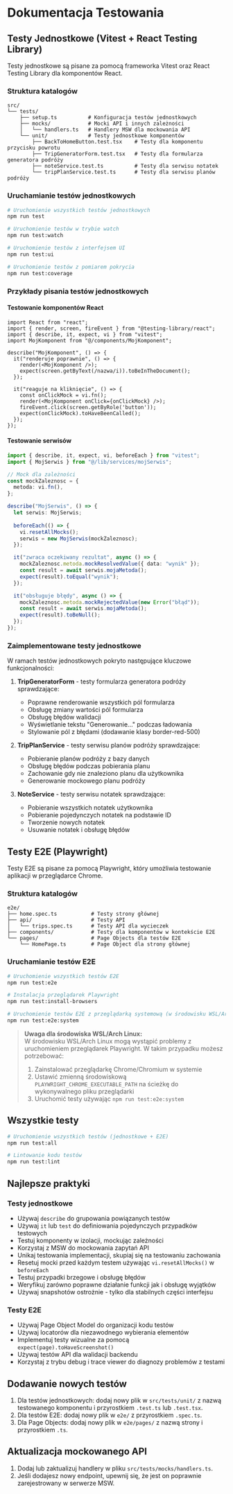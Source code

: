 # Dokumentacja Testowania

## Testy Jednostkowe (Vitest + React Testing Library)

Testy jednostkowe są pisane za pomocą frameworka Vitest oraz React Testing Library dla komponentów React.

### Struktura katalogów

```
src/
└── tests/
    ├── setup.ts          # Konfiguracja testów jednostkowych
    ├── mocks/            # Mocki API i innych zależności
    │   └── handlers.ts   # Handlery MSW dla mockowania API
    └── unit/             # Testy jednostkowe komponentów
        ├── BackToHomeButton.test.tsx    # Testy dla komponentu przycisku powrotu
        ├── TripGeneratorForm.test.tsx   # Testy dla formularza generatora podróży
        ├── noteService.test.ts          # Testy dla serwisu notatek
        └── tripPlanService.test.ts      # Testy dla serwisu planów podróży
```

### Uruchamianie testów jednostkowych

```bash
# Uruchomienie wszystkich testów jednostkowych
npm run test

# Uruchomienie testów w trybie watch
npm run test:watch

# Uruchomienie testów z interfejsem UI
npm run test:ui

# Uruchomienie testów z pomiarem pokrycia
npm run test:coverage
```

### Przykłady pisania testów jednostkowych

#### Testowanie komponentów React

```tsx
import React from "react";
import { render, screen, fireEvent } from "@testing-library/react";
import { describe, it, expect, vi } from "vitest";
import MojKomponent from "@/components/MojKomponent";

describe("MojKomponent", () => {
  it("renderuje poprawnie", () => {
    render(<MojKomponent />);
    expect(screen.getByText(/nazwa/i)).toBeInTheDocument();
  });

  it("reaguje na kliknięcie", () => {
    const onClickMock = vi.fn();
    render(<MojKomponent onClick={onClickMock} />);
    fireEvent.click(screen.getByRole('button'));
    expect(onClickMock).toHaveBeenCalled();
  });
});
```

#### Testowanie serwisów

```typescript
import { describe, it, expect, vi, beforeEach } from "vitest";
import { MojSerwis } from "@/lib/services/mojSerwis";

// Mock dla zależności
const mockZaleznosc = {
  metoda: vi.fn(),
};

describe("MojSerwis", () => {
  let serwis: MojSerwis;
  
  beforeEach(() => {
    vi.resetAllMocks();
    serwis = new MojSerwis(mockZaleznosc);
  });

  it("zwraca oczekiwany rezultat", async () => {
    mockZaleznosc.metoda.mockResolvedValue({ data: "wynik" });
    const result = await serwis.mojaMetoda();
    expect(result).toEqual("wynik");
  });

  it("obsługuje błędy", async () => {
    mockZaleznosc.metoda.mockRejectedValue(new Error("błąd"));
    const result = await serwis.mojaMetoda();
    expect(result).toBeNull();
  });
});
```

### Zaimplementowane testy jednostkowe

W ramach testów jednostkowych pokryto następujące kluczowe funkcjonalności:

1. **TripGeneratorForm** - testy formularza generatora podróży sprawdzające:
   - Poprawne renderowanie wszystkich pól formularza
   - Obsługę zmiany wartości pól formularza
   - Obsługę błędów walidacji
   - Wyświetlanie tekstu "Generowanie..." podczas ładowania
   - Stylowanie pól z błędami (dodawanie klasy border-red-500)

2. **TripPlanService** - testy serwisu planów podróży sprawdzające:
   - Pobieranie planów podróży z bazy danych
   - Obsługę błędów podczas pobierania planu
   - Zachowanie gdy nie znaleziono planu dla użytkownika
   - Generowanie mockowego planu podróży

3. **NoteService** - testy serwisu notatek sprawdzające:
   - Pobieranie wszystkich notatek użytkownika
   - Pobieranie pojedynczych notatek na podstawie ID
   - Tworzenie nowych notatek
   - Usuwanie notatek i obsługę błędów

## Testy E2E (Playwright)

Testy E2E są pisane za pomocą Playwright, który umożliwia testowanie aplikacji w przeglądarce Chrome.

### Struktura katalogów

```
e2e/
├── home.spec.ts           # Testy strony głównej
├── api/                   # Testy API
│   └── trips.spec.ts      # Testy API dla wycieczek
├── components/            # Testy dla komponentów w kontekście E2E
└── pages/                 # Page Objects dla testów E2E
    └── HomePage.ts        # Page Object dla strony głównej
```

### Uruchamianie testów E2E

```bash
# Uruchomienie wszystkich testów E2E
npm run test:e2e

# Instalacja przeglądarek Playwright
npm run test:install-browsers

# Uruchomienie testów E2E z przeglądarką systemową (w środowisku WSL/Arch)
npm run test:e2e:system
```

> **Uwaga dla środowiska WSL/Arch Linux:**  
> W środowisku WSL/Arch Linux mogą wystąpić problemy z uruchomieniem przeglądarek Playwright. 
> W takim przypadku możesz potrzebować:
> 1. Zainstalować przeglądarkę Chrome/Chromium w systemie
> 2. Ustawić zmienną środowiskową `PLAYWRIGHT_CHROME_EXECUTABLE_PATH` na ścieżkę do wykonywalnego pliku przeglądarki
> 3. Uruchomić testy używając `npm run test:e2e:system`

## Wszystkie testy

```bash
# Uruchomienie wszystkich testów (jednostkowe + E2E)
npm run test:all

# Lintowanie kodu testów
npm run test:lint
```

## Najlepsze praktyki

### Testy jednostkowe

- Używaj `describe` do grupowania powiązanych testów
- Używaj `it` lub `test` do definiowania pojedynczych przypadków testowych
- Testuj komponenty w izolacji, mockując zależności
- Korzystaj z MSW do mockowania zapytań API
- Unikaj testowania implementacji, skupiaj się na testowaniu zachowania
- Resetuj mocki przed każdym testem używając `vi.resetAllMocks()` w `beforeEach`
- Testuj przypadki brzegowe i obsługę błędów
- Weryfikuj zarówno poprawne działanie funkcji jak i obsługę wyjątków
- Używaj snapshotów ostrożnie - tylko dla stabilnych części interfejsu

### Testy E2E

- Używaj Page Object Model do organizacji kodu testów
- Używaj locatorów dla niezawodnego wybierania elementów
- Implementuj testy wizualne za pomocą `expect(page).toHaveScreenshot()`
- Używaj testów API dla walidacji backendu
- Korzystaj z trybu debug i trace viewer do diagnozy problemów z testami

## Dodawanie nowych testów

1. Dla testów jednostkowych: dodaj nowy plik w `src/tests/unit/` z nazwą testowanego komponentu i przyrostkiem `.test.ts` lub `.test.tsx`.
2. Dla testów E2E: dodaj nowy plik w `e2e/` z przyrostkiem `.spec.ts`.
3. Dla Page Objects: dodaj nowy plik w `e2e/pages/` z nazwą strony i przyrostkiem `.ts`.

## Aktualizacja mockowanego API

1. Dodaj lub zaktualizuj handlery w pliku `src/tests/mocks/handlers.ts`.
2. Jeśli dodajesz nowy endpoint, upewnij się, że jest on poprawnie zarejestrowany w serwerze MSW. 
